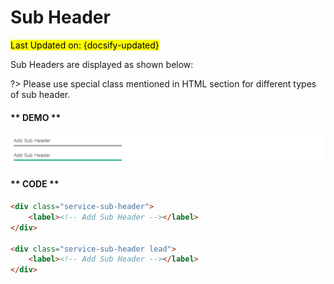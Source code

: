 # Sub Header
<mark>Last Updated on: {docsify-updated}</mark>

Sub Headers are displayed as shown below:

?> Please use special class mentioned in HTML section for different types of sub header.

<!-- tabs:start -->

#### ** DEMO **

![Sub Header](images/sub-header.PNG "Sub Header")

#### ** CODE **

```HTML
<div class="service-sub-header">
    <label><!-- Add Sub Header --></label>
</div>

<div class="service-sub-header lead">
    <label><!-- Add Sub Header --></label>
</div>
```

<!-- tabs:end -->